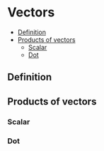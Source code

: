 # Vectors <!-- omit in toc -->

- [Definition](#definition)
- [Products of vectors](#products-of-vectors)
  - [Scalar](#scalar)
  - [Dot](#dot)

## Definition

## Products of vectors

### Scalar

### Dot
